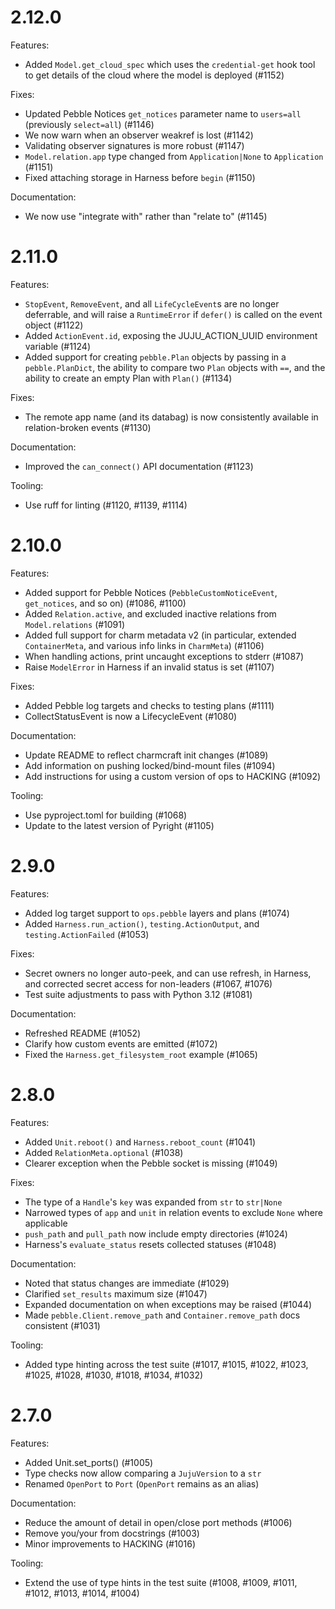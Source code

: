 # 2.12.0

Features:

* Added `Model.get_cloud_spec` which uses the `credential-get` hook tool to get details of the cloud where the model is deployed (#1152)

Fixes:

* Updated Pebble Notices `get_notices` parameter name to `users=all` (previously `select=all`) (#1146)
* We now warn when an observer weakref is lost (#1142)
* Validating observer signatures is more robust (#1147)
* `Model.relation.app` type changed from `Application|None` to `Application` (#1151)
* Fixed attaching storage in Harness before `begin` (#1150)

Documentation:

* We now use "integrate with" rather than "relate to" (#1145)

# 2.11.0

Features:

* `StopEvent`, `RemoveEvent`, and all `LifeCycleEvent`s are no longer deferrable, and will raise a `RuntimeError` if `defer()` is called on the event object (#1122)
* Added `ActionEvent.id`, exposing the JUJU_ACTION_UUID environment variable (#1124)
* Added support for creating `pebble.Plan` objects by passing in a `pebble.PlanDict`, the
  ability to compare two `Plan` objects with `==`, and the ability to create an empty Plan with `Plan()` (#1134)

Fixes:

* The remote app name (and its databag) is now consistently available in relation-broken events (#1130)

Documentation:

* Improved the `can_connect()` API documentation (#1123)

Tooling:

* Use ruff for linting (#1120, #1139, #1114)

# 2.10.0

Features:

* Added support for Pebble Notices (`PebbleCustomNoticeEvent`, `get_notices`, and so on) (#1086, #1100)
* Added `Relation.active`, and excluded inactive relations from `Model.relations` (#1091)
* Added full support for charm metadata v2 (in particular, extended `ContainerMeta`,
  and various info links in `CharmMeta`) (#1106)
* When handling actions, print uncaught exceptions to stderr (#1087)
* Raise `ModelError` in Harness if an invalid status is set (#1107)

Fixes:

* Added Pebble log targets and checks to testing plans (#1111)
* CollectStatusEvent is now a LifecycleEvent (#1080)

Documentation:

* Update README to reflect charmcraft init changes (#1089)
* Add information on pushing locked/bind-mount files (#1094)
* Add instructions for using a custom version of ops to HACKING (#1092)

Tooling:

* Use pyproject.toml for building (#1068)
* Update to the latest version of Pyright (#1105)

# 2.9.0

Features:

* Added log target support to `ops.pebble` layers and plans (#1074)
* Added `Harness.run_action()`, `testing.ActionOutput`, and `testing.ActionFailed` (#1053)

Fixes:

* Secret owners no longer auto-peek, and can use refresh, in Harness, and corrected secret access for non-leaders (#1067, #1076)
* Test suite adjustments to pass with Python 3.12 (#1081)

Documentation:

* Refreshed README (#1052)
* Clarify how custom events are emitted (#1072)
* Fixed the `Harness.get_filesystem_root` example (#1065)

# 2.8.0

Features:

* Added `Unit.reboot()` and `Harness.reboot_count` (#1041)
* Added `RelationMeta.optional` (#1038)
* Clearer exception when the Pebble socket is missing (#1049)

Fixes:

* The type of a `Handle`'s `key` was expanded from `str` to `str|None`
* Narrowed types of `app` and `unit` in relation events to exclude `None` where applicable
* `push_path` and `pull_path` now include empty directories (#1024)
* Harness's `evaluate_status` resets collected statuses (#1048)

Documentation:

* Noted that status changes are immediate (#1029)
* Clarified `set_results` maximum size (#1047)
* Expanded documentation on when exceptions may be raised (#1044)
* Made `pebble.Client.remove_path` and `Container.remove_path` docs consistent (#1031)

Tooling:

* Added type hinting across the test suite (#1017, #1015, #1022, #1023, #1025, #1028, #1030, #1018, #1034, #1032)

# 2.7.0

Features:

* Added Unit.set_ports() (#1005)
* Type checks now allow comparing a `JujuVersion` to a `str`
* Renamed `OpenPort` to `Port` (`OpenPort` remains as an alias)

Documentation:

* Reduce the amount of detail in open/close port methods (#1006)
* Remove you/your from docstrings (#1003)
* Minor improvements to HACKING (#1016)

Tooling:

* Extend the use of type hints in the test suite (#1008, #1009, #1011, #1012, #1013, #1014, #1004)
